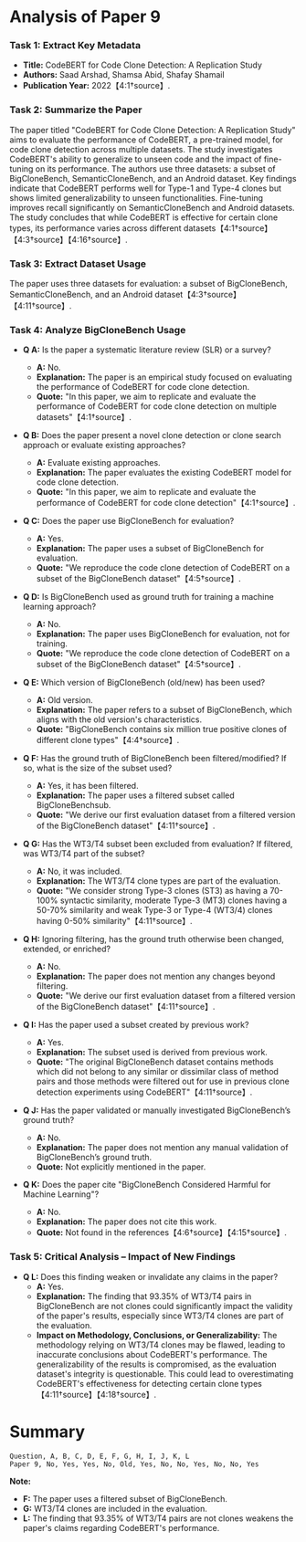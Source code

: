 # Analysis of Paper 9

### Task 1: Extract Key Metadata

- **Title:** CodeBERT for Code Clone Detection: A Replication Study
- **Authors:** Saad Arshad, Shamsa Abid, Shafay Shamail
- **Publication Year:** 2022【4:1†source】.

### Task 2: Summarize the Paper

The paper titled "CodeBERT for Code Clone Detection: A Replication Study" aims to evaluate the performance of CodeBERT, a pre-trained model, for code clone detection across multiple datasets. The study investigates CodeBERT's ability to generalize to unseen code and the impact of fine-tuning on its performance. The authors use three datasets: a subset of BigCloneBench, SemanticCloneBench, and an Android dataset. Key findings indicate that CodeBERT performs well for Type-1 and Type-4 clones but shows limited generalizability to unseen functionalities. Fine-tuning improves recall significantly on SemanticCloneBench and Android datasets. The study concludes that while CodeBERT is effective for certain clone types, its performance varies across different datasets【4:1†source】【4:3†source】【4:16†source】.

### Task 3: Extract Dataset Usage

The paper uses three datasets for evaluation: a subset of BigCloneBench, SemanticCloneBench, and an Android dataset【4:3†source】【4:11†source】.

### Task 4: Analyze BigCloneBench Usage

- **Q A:** Is the paper a systematic literature review (SLR) or a survey?
  - **A:** No.
  - **Explanation:** The paper is an empirical study focused on evaluating the performance of CodeBERT for code clone detection.
  - **Quote:** "In this paper, we aim to replicate and evaluate the performance of CodeBERT for code clone detection on multiple datasets"【4:1†source】.

- **Q B:** Does the paper present a novel clone detection or clone search approach or evaluate existing approaches?
  - **A:** Evaluate existing approaches.
  - **Explanation:** The paper evaluates the existing CodeBERT model for code clone detection.
  - **Quote:** "In this paper, we aim to replicate and evaluate the performance of CodeBERT for code clone detection"【4:1†source】.

- **Q C:** Does the paper use BigCloneBench for evaluation?
  - **A:** Yes.
  - **Explanation:** The paper uses a subset of BigCloneBench for evaluation.
  - **Quote:** "We reproduce the code clone detection of CodeBERT on a subset of the BigCloneBench dataset"【4:5†source】.

- **Q D:** Is BigCloneBench used as ground truth for training a machine learning approach?
  - **A:** No.
  - **Explanation:** The paper uses BigCloneBench for evaluation, not for training.
  - **Quote:** "We reproduce the code clone detection of CodeBERT on a subset of the BigCloneBench dataset"【4:5†source】.

- **Q E:** Which version of BigCloneBench (old/new) has been used?
  - **A:** Old version.
  - **Explanation:** The paper refers to a subset of BigCloneBench, which aligns with the old version's characteristics.
  - **Quote:** "BigCloneBench contains six million true positive clones of different clone types"【4:4†source】.

- **Q F:** Has the ground truth of BigCloneBench been filtered/modified? If so, what is the size of the subset used?
  - **A:** Yes, it has been filtered.
  - **Explanation:** The paper uses a filtered subset called BigCloneBenchsub.
  - **Quote:** "We derive our first evaluation dataset from a filtered version of the BigCloneBench dataset"【4:11†source】.

- **Q G:** Has the WT3/T4 subset been excluded from evaluation? If filtered, was WT3/T4 part of the subset?
  - **A:** No, it was included.
  - **Explanation:** The WT3/T4 clone types are part of the evaluation.
  - **Quote:** "We consider strong Type-3 clones (ST3) as having a 70-100% syntactic similarity, moderate Type-3 (MT3) clones having a 50-70% similarity and weak Type-3 or Type-4 (WT3/4) clones having 0-50% similarity"【4:11†source】.

- **Q H:** Ignoring filtering, has the ground truth otherwise been changed, extended, or enriched?
  - **A:** No.
  - **Explanation:** The paper does not mention any changes beyond filtering.
  - **Quote:** "We derive our first evaluation dataset from a filtered version of the BigCloneBench dataset"【4:11†source】.

- **Q I:** Has the paper used a subset created by previous work?
  - **A:** Yes.
  - **Explanation:** The subset used is derived from previous work.
  - **Quote:** "The original BigCloneBench dataset contains methods which did not belong to any similar or dissimilar class of method pairs and those methods were filtered out for use in previous clone detection experiments using CodeBERT"【4:11†source】.

- **Q J:** Has the paper validated or manually investigated BigCloneBench’s ground truth?
  - **A:** No.
  - **Explanation:** The paper does not mention any manual validation of BigCloneBench’s ground truth.
  - **Quote:** Not explicitly mentioned in the paper.

- **Q K:** Does the paper cite "BigCloneBench Considered Harmful for Machine Learning"?
  - **A:** No.
  - **Explanation:** The paper does not cite this work.
  - **Quote:** Not found in the references【4:6†source】【4:15†source】.

### Task 5: Critical Analysis – Impact of New Findings

- **Q L:** Does this finding weaken or invalidate any claims in the paper?
  - **A:** Yes.
  - **Explanation:** The finding that 93.35% of WT3/T4 pairs in BigCloneBench are not clones could significantly impact the validity of the paper's results, especially since WT3/T4 clones are part of the evaluation.
  - **Impact on Methodology, Conclusions, or Generalizability:** The methodology relying on WT3/T4 clones may be flawed, leading to inaccurate conclusions about CodeBERT's performance. The generalizability of the results is compromised, as the evaluation dataset's integrity is questionable. This could lead to overestimating CodeBERT's effectiveness for detecting certain clone types【4:11†source】【4:18†source】.

# Summary

```plaintext
Question, A, B, C, D, E, F, G, H, I, J, K, L
Paper 9, No, Yes, Yes, No, Old, Yes, No, No, Yes, No, No, Yes
```

**Note:**  
- **F:** The paper uses a filtered subset of BigCloneBench.
- **G:** WT3/T4 clones are included in the evaluation.
- **L:** The finding that 93.35% of WT3/T4 pairs are not clones weakens the paper's claims regarding CodeBERT's performance.
